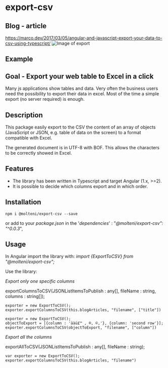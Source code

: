 # export-csv

## Blog - article
https://marco.dev/2017/03/05/angular-and-javascript-export-your-data-to-csv-using-typescript/
![Image of export](https://marco.dev/assets/img/uploads/2017/03/excel.png)

## Example

## Goal - Export your web table to Excel in a click
Many js applications show tables and data. Very often the business users need the possibility to export their data in excel.
Most of the time a simple export (no server required) is enough.

## Description
This package easily export to the CSV the content of an array of objects (JavaScript or JSON, e.g. table of data on the screen) to a format compatible with Excel.

The generated document is in UTF-8 with BOF. This allows the characters to be correctly showed in Excel.
## Features
- The library has been written in Typescript and target Angular (1.x, >=2).
- It is possible to decide which columns export and in which order.

## Installation
```
npm i @molteni/export-csv --save
```
or
add to your _package.json_ in the '_dependencies_' :  "_@molteni/export-csv": "^0.0.3_",

## Usage
In Angular import the library with:
_import {ExportToCSV} from  "@molteni/export-csv";_

Use the library:

_Export only one specific columns_

exportColumnsToCSV(JSONListItemsToPublish : any[], fileName : string, columns : string[]);

```
exporter = new ExportToCSV();
exporter.exportColumnsToCSV(this.blogArticles, "filename", ["title"])
```

```
exporter = new ExportToCSV();
objectToExport = [{column : 'äàü£™ , ®, ©,'}, {column: 'second row'}];
exporter.exportColumnsToCSV(objectToExport, "filename", ["column"])
```


_Export all the columns_

exportAllToCSV(JSONListItemsToPublish : any[], fileName : string);

```
var exporter = new ExportToCSV();
exporter.exportColumnsToCSV(this.blogArticles, "filename")
```
